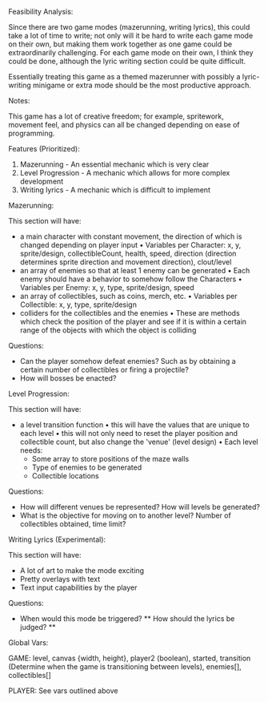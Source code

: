 Feasibility Analysis:

Since there are two game modes (mazerunning, writing lyrics), this could take a lot of time to write; not only will it be hard to write each game mode on their own, but making them work together as one game could be extraordinarily challenging. For each game mode on their own, I think they could be done, although the lyric writing section could be quite difficult.

Essentially treating this game as a themed mazerunner with possibly a lyric-writing minigame or extra mode should be the most productive approach.

Notes:

This game has a lot of creative freedom; for example, spritework, movement feel, and physics can all be changed depending on ease of programming.

Features (Prioritized):

1. Mazerunning - An essential mechanic which is very clear
2. Level Progression - A mechanic which allows for more complex development
3. Writing lyrics - A mechanic which is difficult to implement


Mazerunning:

  This section will have:
  - a main character with constant movement, the direction of which is changed depending on player input
  • Variables per Character: x, y, sprite/design, collectibleCount, health, speed, direction (direction determines sprite direction and movement direction), clout/level
  - an array of enemies so that at least 1 enemy can be generated
    • Each enemy should have a behavior to somehow follow the Characters
    • Variables per Enemy: x, y, type, sprite/design, speed
  - an array of collectibles, such as coins, merch, etc.
    • Variables per Collectible: x, y, type, sprite/design
  - colliders for the collectibles and the enemies
    • These are methods which check the position of the player and see if it is within a certain range of the objects with which the object is colliding

  Questions:
  - Can the player somehow defeat enemies? Such as by obtaining a certain number of collectibles or firing a projectile?
  - How will bosses be enacted?

Level Progression:

  This section will have:
  - a level transition function
    • this will have the values that are unique to each level
    • this will not only need to reset the player position and collectible count, but also change the 'venue' (level design)
    • Each level needs:
      * Some array to store positions of the maze walls
      * Type of enemies to be generated
      * Collectible locations

  Questions:
  - How will different venues be represented? How will levels be generated?
  - What is the objective for moving on to another level? Number of collectibles obtained, time limit?

Writing Lyrics (Experimental):

  This section will have:
  - A lot of art to make the mode exciting
  - Pretty overlays with text
  - Text input capabilities by the player

  Questions:
  - When would this mode be triggered?
  ** How should the lyrics be judged? **




Global Vars:

GAME: level, canvas {width, height}, player2 (boolean), started, transition (Determine when the game is transitioning between levels), enemies[], collectibles[]

PLAYER: See vars outlined above
